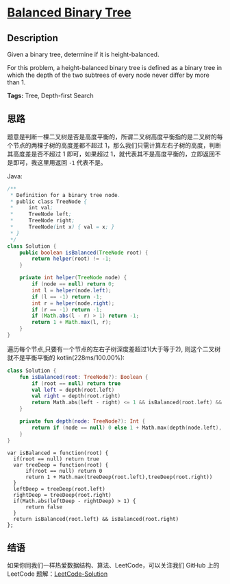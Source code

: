 # [Balanced Binary Tree][title]

## Description

Given a binary tree, determine if it is height-balanced.

For this problem, a height-balanced binary tree is defined as a binary tree in which the depth of the two subtrees of every node never differ by more than 1.

**Tags:** Tree, Depth-first Search


## 思路

题意是判断一棵二叉树是否是高度平衡的，所谓二叉树高度平衡指的是二叉树的每个节点的两棵子树的高度差都不超过 1，那么我们只需计算左右子树的高度，判断其高度差是否不超过 1 即可，如果超过 1，就代表其不是高度平衡的，立即返回不是即可，我这里用返回 `-1` 代表不是。

Java:
```java
/**
 * Definition for a binary tree node.
 * public class TreeNode {
 *     int val;
 *     TreeNode left;
 *     TreeNode right;
 *     TreeNode(int x) { val = x; }
 * }
 */
class Solution {
    public boolean isBalanced(TreeNode root) {
        return helper(root) != -1;
    }

    private int helper(TreeNode node) {
        if (node == null) return 0;
        int l = helper(node.left);
        if (l == -1) return -1;
        int r = helper(node.right);
        if (r == -1) return -1;
        if (Math.abs(l - r) > 1) return -1;
        return 1 + Math.max(l, r);
    }
}
```

遍历每个节点,只要有一个节点的左右子树深度差超过1(大于等于2), 则这个二叉树就不是平衡平衡的
kotlin(228ms/100.00%):
```kotlin
class Solution {
    fun isBalanced(root: TreeNode?): Boolean {
        if (root == null) return true
        val left = depth(root.left)
        val right = depth(root.right)
        return Math.abs(left - right) <= 1 && isBalanced(root.left) && isBalanced(root.right)
    }

    private fun depth(node: TreeNode?): Int {
        return if (node == null) 0 else 1 + Math.max(depth(node.left), depth(node.right))
    }
}
```


```
var isBalanced = function(root) {
  if(root == null) return true
  var treeDeep = function(root) {
      if(root == null) return 0
      return 1 + Math.max(treeDeep(root.left),treeDeep(root.right))
  }
  leftDeep = treeDeep(root.left)
  rightDeep = treeDeep(root.right)
  if(Math.abs(leftDeep - rightDeep) > 1) {
      return false   
  }
  return isBalanced(root.left) && isBalanced(root.right)
};
```
## 结语

如果你同我们一样热爱数据结构、算法、LeetCode，可以关注我们 GitHub 上的 LeetCode 题解：[LeetCode-Solution][ls]



[title]: https://leetcode.com/problems/balanced-binary-tree
[ls]: https://github.com/RichCodersAndMe/LeetCode-Solution
